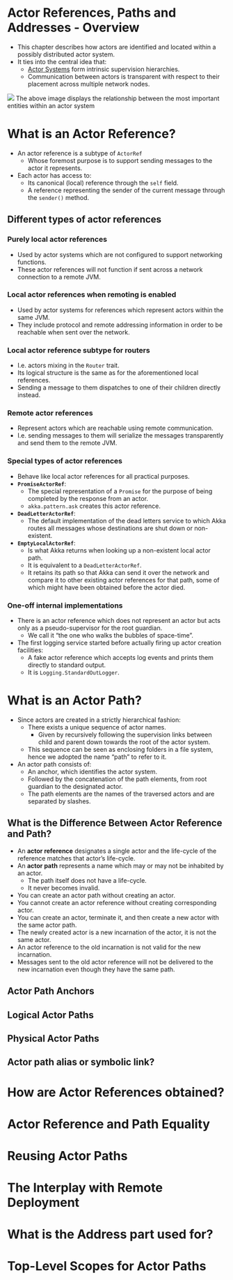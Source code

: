 # Actor References, Paths and Addresses - Overview
- This chapter describes how actors are identified and located within a possibly distributed actor system. 
- It ties into the central idea that:
    - [Actor Systems](../02-actor-system) form intrinsic supervision hierarchies. 
    - Communication between actors is transparent with respect to their placement across multiple network nodes.
    
![](https://doc.akka.io/docs/akka/current/general/ActorPath.png)
The above image displays the relationship between the most important entities within an actor system

# What is an Actor Reference?
- An actor reference is a subtype of `ActorRef`
    - Whose foremost purpose is to support sending messages to the actor it represents. 
- Each actor has access to:
    - Its canonical (local) reference through the `self` field.
    - A reference representing the sender of the current message through the `sender()` method.

## Different types of actor references

### Purely local actor references
- Used by actor systems which are not configured to support networking functions. 
- These actor references will not function if sent across a network connection to a remote JVM.

### Local actor references when remoting is enabled
- Used by actor systems for references which represent actors within the same JVM.
- They include protocol and remote addressing information in order to be reachable when sent over the network.

### Local actor reference subtype for routers
- I.e. actors mixing in the `Router` trait. 
- Its logical structure is the same as for the aforementioned local references.
- Sending a message to them dispatches to one of their children directly instead.

### Remote actor references
- Represent actors which are reachable using remote communication.
- I.e. sending messages to them will serialize the messages transparently and send them to the remote JVM.

### Special types of actor references
- Behave like local actor references for all practical purposes.
- **`PromiseActorRef`**:
    - The special representation of a `Promise` for the purpose of being completed by the response from an actor. 
    - `akka.pattern.ask` creates this actor reference.
- **`DeadLetterActorRef`**:
    - The default implementation of the dead letters service to which Akka routes all messages whose destinations are shut down or non-existent.
- **`EmptyLocalActorRef`**:
    - Is what Akka returns when looking up a non-existent local actor path.
    - It is equivalent to a `DeadLetterActorRef`.
    - It retains its path so that Akka can send it over the network and compare it to other existing actor references for that path, some of which might have been obtained before the actor died.

### One-off internal implementations
- There is an actor reference which does not represent an actor but acts only as a pseudo-supervisor for the root guardian.
    - We call it “the one who walks the bubbles of space-time”.
- The first logging service started before actually firing up actor creation facilities:
    - A fake actor reference which accepts log events and prints them directly to standard output.
    - It is `Logging.StandardOutLogger`.

# What is an Actor Path?
- Since actors are created in a strictly hierarchical fashion:
    - There exists a unique sequence of actor names.
        - Given by recursively following the supervision links between child and parent down towards the root of the actor system. 
    - This sequence can be seen as enclosing folders in a file system, hence we adopted the name “path” to refer to it.
- An actor path consists of:
    - An anchor, which identifies the actor system.
    - Followed by the concatenation of the path elements, from root guardian to the designated actor.
    - The path elements are the names of the traversed actors and are separated by slashes.

## What is the Difference Between Actor Reference and Path?
- An **actor reference** designates a single actor and the life-cycle of the reference matches that actor’s life-cycle.
- An **actor path** represents a name which may or may not be inhabited by an actor.
    - The path itself does not have a life-cycle.
    - It never becomes invalid. 
- You can create an actor path without creating an actor.
- You cannot create an actor reference without creating corresponding actor.
- You can create an actor, terminate it, and then create a new actor with the same actor path. 
- The newly created actor is a new incarnation of the actor, it is not the same actor. 
- An actor reference to the old incarnation is not valid for the new incarnation. 
- Messages sent to the old actor reference will not be delivered to the new incarnation even though they have the same path.

## Actor Path Anchors




## Logical Actor Paths




## Physical Actor Paths




## Actor path alias or symbolic link?













# How are Actor References obtained?





# Actor Reference and Path Equality





# Reusing Actor Paths





# The Interplay with Remote Deployment





# What is the Address part used for?





# Top-Level Scopes for Actor Paths










